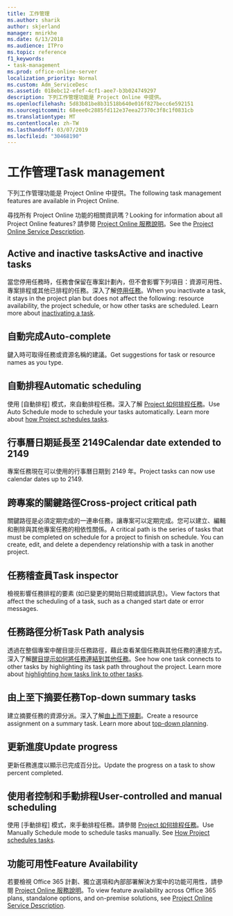 ```yaml
---
title: 工作管理
ms.author: sharik
author: skjerland
manager: mnirkhe
ms.date: 6/13/2018
ms.audience: ITPro
ms.topic: reference
f1_keywords:
- task-management
ms.prod: office-online-server
localization_priority: Normal
ms.custom: Adm_ServiceDesc
ms.assetid: 018ebc12-efef-4cf1-aee7-b3b024749297
description: 下列工作管理功能是 Project Online 中提供。
ms.openlocfilehash: 5d83b81be8b31518b640e016f827becc6e592151
ms.sourcegitcommit: 68eee0c2885fd112e37eea27370c3f8c1f0831cb
ms.translationtype: MT
ms.contentlocale: zh-TW
ms.lasthandoff: 03/07/2019
ms.locfileid: "30468190"
---
```

# <a name="task-management"></a><span data-ttu-id="26502-103">工作管理</span><span class="sxs-lookup"><span data-stu-id="26502-103">Task management</span></span>

<span data-ttu-id="26502-104">下列工作管理功能是 Project Online 中提供。</span><span class="sxs-lookup"><span data-stu-id="26502-104">The following task management features are available in Project Online.</span></span>
  
<span data-ttu-id="26502-105">尋找所有 Project Online 功能的相關資訊嗎？</span><span class="sxs-lookup"><span data-stu-id="26502-105">Looking for information about all Project Online features?</span></span> <span data-ttu-id="26502-106">請參閱 [Project Online 服務說明](project-online-service-description.md)。</span><span class="sxs-lookup"><span data-stu-id="26502-106">See the [Project Online Service Description](project-online-service-description.md).</span></span>
  
## <a name="active-and-inactive-tasks"></a><span data-ttu-id="26502-107">Active and inactive tasks</span><span class="sxs-lookup"><span data-stu-id="26502-107">Active and inactive tasks</span></span>
<span data-ttu-id="26502-108"><a name="bkmk_ActiveInactiveTasks"> </a></span><span class="sxs-lookup"><span data-stu-id="26502-108"></span></span>

<span data-ttu-id="26502-p102">當您停用任務時，任務會保留在專案計劃內，但不會影響下列項目：資源可用性、專案排程或其他已排程的任務。深入了解[停用任務](https://go.microsoft.com/fwlink/p/?LinkId=271335)。</span><span class="sxs-lookup"><span data-stu-id="26502-p102">When you inactivate a task, it stays in the project plan but does not affect the following: resource availability, the project schedule, or how other tasks are scheduled. Learn more about [inactivating a task](https://go.microsoft.com/fwlink/p/?LinkId=271335).</span></span>
  
## <a name="auto-complete"></a><span data-ttu-id="26502-111">自動完成</span><span class="sxs-lookup"><span data-stu-id="26502-111">Auto-complete</span></span>
<span data-ttu-id="26502-112"><a name="bkmk_AutoComplete"> </a></span><span class="sxs-lookup"><span data-stu-id="26502-112"></span></span>

<span data-ttu-id="26502-113">鍵入時可取得任務或資源名稱的建議。</span><span class="sxs-lookup"><span data-stu-id="26502-113">Get suggestions for task or resource names as you type.</span></span> 
  
## <a name="automatic-scheduling"></a><span data-ttu-id="26502-114">自動排程</span><span class="sxs-lookup"><span data-stu-id="26502-114">Automatic scheduling</span></span>
<span data-ttu-id="26502-115"><a name="bkmk_AutomaticScheduling"> </a></span><span class="sxs-lookup"><span data-stu-id="26502-115"></span></span>

<span data-ttu-id="26502-p103">使用 [自動排程] 模式，來自動排程任務。深入了解 [Project 如何排程任務](https://go.microsoft.com/fwlink/p/?LinkId=271331)。</span><span class="sxs-lookup"><span data-stu-id="26502-p103">Use Auto Schedule mode to schedule your tasks automatically. Learn more about [how Project schedules tasks](https://go.microsoft.com/fwlink/p/?LinkId=271331).</span></span> 
  
## <a name="calendar-date-extended-to-2149"></a><span data-ttu-id="26502-118">行事曆日期延長至 2149</span><span class="sxs-lookup"><span data-stu-id="26502-118">Calendar date extended to 2149</span></span>
<span data-ttu-id="26502-119"><a name="bkmk_Calendardatextended"> </a></span><span class="sxs-lookup"><span data-stu-id="26502-119"></span></span>

<span data-ttu-id="26502-120">專案任務現在可以使用的行事曆日期到 2149 年。</span><span class="sxs-lookup"><span data-stu-id="26502-120">Project tasks can now use calendar dates up to 2149.</span></span> 
  
## <a name="cross-project-critical-path"></a><span data-ttu-id="26502-121">跨專案的關鍵路徑</span><span class="sxs-lookup"><span data-stu-id="26502-121">Cross-project critical path</span></span>
<span data-ttu-id="26502-122"><a name="bkmk_Cross_projectcriticalpath"> </a></span><span class="sxs-lookup"><span data-stu-id="26502-122"></span></span>

<span data-ttu-id="26502-p104">關鍵路徑是必須定期完成的一連串任務，讓專案可以定期完成。您可以建立、編輯和刪除與其他專案任務的相依性關係。</span><span class="sxs-lookup"><span data-stu-id="26502-p104">A critical path is the series of tasks that must be completed on schedule for a project to finish on schedule. You can create, edit, and delete a dependency relationship with a task in another project.</span></span> 
  
## <a name="task-inspector"></a><span data-ttu-id="26502-125">任務稽查員</span><span class="sxs-lookup"><span data-stu-id="26502-125">Task inspector</span></span>
<span data-ttu-id="26502-126"><a name="bkmk_Taskinspector"> </a></span><span class="sxs-lookup"><span data-stu-id="26502-126"></span></span>

<span data-ttu-id="26502-127">檢視影響任務排程的要素 (如已變更的開始日期或錯誤訊息)。</span><span class="sxs-lookup"><span data-stu-id="26502-127">View factors that affect the scheduling of a task, such as a changed start date or error messages.</span></span>
  
## <a name="task-path-analysis"></a><span data-ttu-id="26502-128">任務路徑分析</span><span class="sxs-lookup"><span data-stu-id="26502-128">Task Path analysis</span></span>
<span data-ttu-id="26502-129"><a name="bkmk_TaskPath"> </a></span><span class="sxs-lookup"><span data-stu-id="26502-129"></span></span>

<span data-ttu-id="26502-p105">透過在整個專案中醒目提示任務路徑，藉此查看某個任務與其他任務的連接方式。深入了解[醒目提示如何將任務連結到其他任務](https://go.microsoft.com/fwlink/p/?LinkId=271345)。</span><span class="sxs-lookup"><span data-stu-id="26502-p105">See how one task connects to other tasks by highlighting its task path throughout the project. Learn more about [highlighting how tasks link to other tasks](https://go.microsoft.com/fwlink/p/?LinkId=271345).</span></span>
  
## <a name="top-down-summary-tasks"></a><span data-ttu-id="26502-132">由上至下摘要任務</span><span class="sxs-lookup"><span data-stu-id="26502-132">Top-down summary tasks</span></span>
<span data-ttu-id="26502-133"><a name="bkmk_Topdownsummarytasks"> </a></span><span class="sxs-lookup"><span data-stu-id="26502-133"></span></span>

<span data-ttu-id="26502-p106">建立摘要任務的資源分派。深入了解[由上而下規劃](https://go.microsoft.com/fwlink/p/?LinkId=271333)。</span><span class="sxs-lookup"><span data-stu-id="26502-p106">Create a resource assignment on a summary task. Learn more about [top-down planning](https://go.microsoft.com/fwlink/p/?LinkId=271333).</span></span>
  
## <a name="update-progress"></a><span data-ttu-id="26502-136">更新進度</span><span class="sxs-lookup"><span data-stu-id="26502-136">Update progress</span></span>
<span data-ttu-id="26502-137"><a name="bkmk_Updateprogress"> </a></span><span class="sxs-lookup"><span data-stu-id="26502-137"></span></span>

<span data-ttu-id="26502-138">更新任務進度以顯示已完成百分比。</span><span class="sxs-lookup"><span data-stu-id="26502-138">Update the progress on a task to show percent completed.</span></span>
  
## <a name="user-controlled-and-manual-scheduling"></a><span data-ttu-id="26502-139">使用者控制和手動排程</span><span class="sxs-lookup"><span data-stu-id="26502-139">User-controlled and manual scheduling</span></span>
<span data-ttu-id="26502-140"><a name="bkmk_User_controlledManualscheduling"> </a></span><span class="sxs-lookup"><span data-stu-id="26502-140"></span></span>

<span data-ttu-id="26502-p107">使用 [手動排程] 模式，來手動排程任務。請參閱 [Project 如何排程任務](https://go.microsoft.com/fwlink/p/?LinkId=271331)。</span><span class="sxs-lookup"><span data-stu-id="26502-p107">Use Manually Schedule mode to schedule tasks manually. See [How Project schedules tasks](https://go.microsoft.com/fwlink/p/?LinkId=271331).</span></span>
  
## <a name="feature-availability"></a><span data-ttu-id="26502-143">功能可用性</span><span class="sxs-lookup"><span data-stu-id="26502-143">Feature Availability</span></span>
<span data-ttu-id="26502-144"><a name="bkmk_User_controlledManualscheduling"> </a></span><span class="sxs-lookup"><span data-stu-id="26502-144"></span></span>

<span data-ttu-id="26502-145">若要檢視 Office 365 計劃、獨立選項和內部部署解決方案中的功能可用性，請參閱 [Project Online 服務說明](project-online-service-description.md)。</span><span class="sxs-lookup"><span data-stu-id="26502-145">To view feature availability across Office 365 plans, standalone options, and on-premise solutions, see [Project Online Service Description](project-online-service-description.md).</span></span>
  

